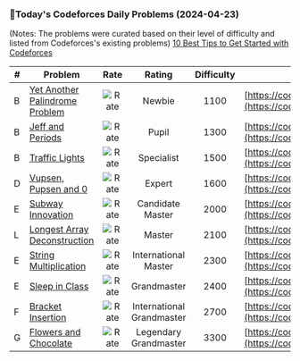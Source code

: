 ### 🌟Today's Codeforces Daily Problems (2024-04-23)
(Notes: The problems were curated based on their level of difficulty and listed from Codeforces's existing problems)
[10 Best Tips to Get Started with Codeforces](https://github.com/ika9810/Codeforces-Daily-Problems/blob/main/10%20Best%20Tips%20to%20Get%20Started%20with%20Codeforces.md)

| # | Problem | Rate| Rating | Difficulty | Contest |
|---| ----- | :--------: | :----------: | :----------: | ---------- |
|B|[Yet Another Palindrome Problem](https://codeforces.com/contest/1324/problem/B)|![Rate](https://img.shields.io/badge/Newbie-1100-lightgrey)|Newbie|1100|[https://codeforces.com/contest/1324](https://codeforces.com/contest/1324)|
|B|[Jeff and Periods](https://codeforces.com/contest/352/problem/B)|![Rate](https://img.shields.io/badge/Pupil-1300-brightgreen)|Pupil|1300|[https://codeforces.com/contest/352](https://codeforces.com/contest/352)|
|B|[Traffic Lights](https://codeforces.com/contest/29/problem/B)|![Rate](https://img.shields.io/badge/Specialist-1500-9cf)|Specialist|1500|[https://codeforces.com/contest/29](https://codeforces.com/contest/29)|
|D|[Vupsen, Pupsen and 0](https://codeforces.com/contest/1582/problem/D)|![Rate](https://img.shields.io/badge/Expert-1600-blue)|Expert|1600|[https://codeforces.com/contest/1582](https://codeforces.com/contest/1582)|
|E|[Subway Innovation](https://codeforces.com/contest/371/problem/E)|![Rate](https://img.shields.io/badge/Candidate%20Master-2000-blueviolet)|Candidate Master|2000|[https://codeforces.com/contest/371](https://codeforces.com/contest/371)|
|L|[Longest Array Deconstruction](https://codeforces.com/contest/1575/problem/L)|![Rate](https://img.shields.io/badge/Master-2100-orange)|Master|2100|[https://codeforces.com/contest/1575](https://codeforces.com/contest/1575)|
|E|[String Multiplication](https://codeforces.com/contest/1131/problem/E)|![Rate](https://img.shields.io/badge/International%20Master-2300-orange)|International Master|2300|[https://codeforces.com/contest/1131](https://codeforces.com/contest/1131)|
|E|[Sleep in Class](https://codeforces.com/contest/733/problem/E)|![Rate](https://img.shields.io/badge/Grandmaster-2400-red)|Grandmaster|2400|[https://codeforces.com/contest/733](https://codeforces.com/contest/733)|
|F|[Bracket Insertion](https://codeforces.com/contest/1781/problem/F)|![Rate](https://img.shields.io/badge/International%20Grandmaster-2700-red)|International Grandmaster|2700|[https://codeforces.com/contest/1781](https://codeforces.com/contest/1781)|
|G|[Flowers and Chocolate](https://codeforces.com/contest/865/problem/G)|![Rate](https://img.shields.io/badge/Legendary%20Grandmaster-3300-red)|Legendary Grandmaster|3300|[https://codeforces.com/contest/865](https://codeforces.com/contest/865)|

